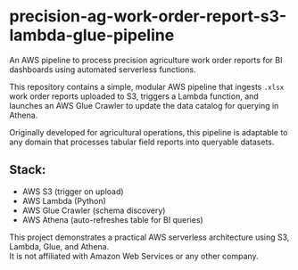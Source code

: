 # precision-ag-work-order-report-s3-lambda-glue-pipeline
An AWS pipeline to process precision agriculture work order reports for BI dashboards using automated serverless functions.

This repository contains a simple, modular AWS pipeline that ingests `.xlsx` work order reports uploaded to S3, triggers a Lambda function, and launches an AWS Glue Crawler to update the data catalog for querying in Athena.

Originally developed for agricultural operations, this pipeline is adaptable to any domain that processes tabular field reports into queryable datasets.

## Stack:
- AWS S3 (trigger on upload)
- AWS Lambda (Python)
- AWS Glue Crawler (schema discovery)
- AWS Athena (auto-refreshes table for BI queries)

This project demonstrates a practical AWS serverless architecture using S3, Lambda, Glue, and Athena.  
It is not affiliated with Amazon Web Services or any other company.
